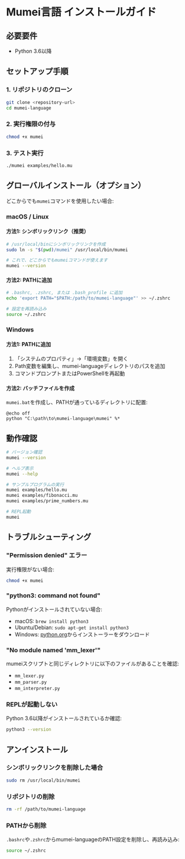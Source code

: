 # Mumei言語 インストールガイド

## 必要要件

- Python 3.6以降

## セットアップ手順

### 1. リポジトリのクローン

```bash
git clone <repository-url>
cd mumei-language
```

### 2. 実行権限の付与

```bash
chmod +x mumei
```

### 3. テスト実行

```bash
./mumei examples/hello.mu
```

## グローバルインストール（オプション）

どこからでも`mumei`コマンドを使用したい場合:

### macOS / Linux

#### 方法1: シンボリックリンク（推奨）

```bash
# /usr/local/binにシンボリックリンクを作成
sudo ln -s "$(pwd)/mumei" /usr/local/bin/mumei

# これで、どこからでもmumeiコマンドが使えます
mumei --version
```

#### 方法2: PATHに追加

```bash
# .bashrc, .zshrc, または .bash_profile に追加
echo 'export PATH="$PATH:/path/to/mumei-language"' >> ~/.zshrc

# 設定を再読み込み
source ~/.zshrc
```

### Windows

#### 方法1: PATHに追加

1. 「システムのプロパティ」→「環境変数」を開く
2. Path変数を編集し、mumei-languageディレクトリのパスを追加
3. コマンドプロンプトまたはPowerShellを再起動

#### 方法2: バッチファイルを作成

`mumei.bat`を作成し、PATHが通っているディレクトリに配置:

```batch
@echo off
python "C:\path\to\mumei-language\mumei" %*
```

## 動作確認

```bash
# バージョン確認
mumei --version

# ヘルプ表示
mumei --help

# サンプルプログラムの実行
mumei examples/hello.mu
mumei examples/fibonacci.mu
mumei examples/prime_numbers.mu

# REPL起動
mumei
```

## トラブルシューティング

### "Permission denied" エラー

実行権限がない場合:
```bash
chmod +x mumei
```

### "python3: command not found"

Pythonがインストールされていない場合:
- macOS: `brew install python3`
- Ubuntu/Debian: `sudo apt-get install python3`
- Windows: [python.org](https://www.python.org)からインストーラーをダウンロード

### "No module named 'mm_lexer'"

mumeiスクリプトと同じディレクトリに以下のファイルがあることを確認:
- `mm_lexer.py`
- `mm_parser.py`
- `mm_interpreter.py`

### REPLが起動しない

Python 3.6以降がインストールされているか確認:
```bash
python3 --version
```

## アンインストール

### シンボリックリンクを削除した場合

```bash
sudo rm /usr/local/bin/mumei
```

### リポジトリの削除

```bash
rm -rf /path/to/mumei-language
```

### PATHから削除

`.bashrc`や`.zshrc`からmumei-languageのPATH設定を削除し、再読み込み:
```bash
source ~/.zshrc
```
